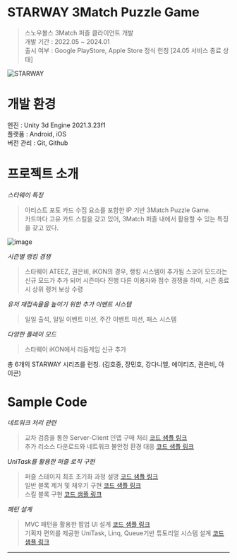 STARWAY 3Match Puzzle Game
==========================
> 스노우볼스 3Match 퍼즐 클라이언트 개발   
> 개발 기간 : 2022.05 ~ 2024.01   
> 출시 여부 : Google PlayStore, Apple Store 정식 런칭 [24.05 서비스 종료 상태]   

![STARWAY](https://github.com/user-attachments/assets/070fc810-cd7a-4f4b-8b77-510fc06b2e5b)


개발 환경
==========================
엔진 : Unity 3d Engine 2021.3.23f1   
플랫폼 : Android, iOS   
버전 관리 : Git, Github

프로젝트 소개
==========================
*스타웨이 특징*   
> 아티스트 포토 카드 수집 요소를 포함한 IP 기반 3Match Puzzle Game.   
> 카드마다 고유 카드 스킬을 갖고 있어, 3Match 퍼즐 내에서 활용할 수 있는 특징을 갖고 있다.   

![image](https://github.com/user-attachments/assets/57f91be9-7342-4f8c-9eec-ed82ead10fec)   

*시즌별 랭킹 경쟁*   
> 스타웨이 ATEEZ, 권은비, iKON의 경우, 랭킹 시스템이 추가됨
> 스코어 모드라는 신규 모드가 추가 되어 시즌마다 진행
> 다른 이용자와 점수 경쟁을 하여, 시즌 종료시 상위 랭커 보상 수령

*유저 재접속율을 높이기 위한 추가 이벤트 시스템*     
> 일일 출석, 일일 이벤트 미션, 주간 이벤트 미션, 패스 시스템   

*다양한 플레이 모드*   
> 스타웨이 iKON에서 리듬게임 신규 추가   

총 6개의 STARWAY 시리즈를 런칭. (김호중, 장민호, 강다니엘, 에이티즈, 권은비, 아이콘)

Sample Code
============================
*네트워크 처리 관련*
> 교차 검증을 통한 Server-Client 인앱 구매 처리 [코드 샘플 링크](https://github.com/seojoonyboy/SampleCodes/blob/main/02.UnityProjects/01.StarwaySeries/IAPProcess.md)   
> 추가 리소스 다운로드와 네트워크 불안정 환경 대응 [코드 샘플 링크](https://github.com/seojoonyboy/SampleCodes/blob/main/02.UnityProjects/01.StarwaySeries/AdditionalResourceDownload.md)   

*UniTask를 활용한 퍼즐 로직 구현*
> 퍼즐 스테이지 최초 초기화 과정 설명 [코드 샘플 링크](https://github.com/seojoonyboy/SampleCodes/blob/main/02.UnityProjects/01.StarwaySeries/PuzzleInit.md)   
> 일반 블록 제거 및 채우기 구현 [코드 샘플 링크](https://github.com/seojoonyboy/SampleCodes/blob/main/02.UnityProjects/01.StarwaySeries/BlockMatchLogic.md)   
> 스킬 블록 구현 [코드 샘플 링크](https://github.com/seojoonyboy/SampleCodes/blob/main/02.UnityProjects/01.StarwaySeries/CardSkillBlockLogic.md)   

*패턴 설계*
> MVC 패턴을 활용한 팝업 UI 설계 [코드 샘플 링크](https://github.com/seojoonyboy/SampleCodes/blob/main/02.UnityProjects/01.StarwaySeries/PopupUIPattern.md)   
> 기획자 편의를 제공한 UniTask, Linq, Queue기반 튜토리얼 시스템 설계 [코드 샘플 링크](https://github.com/seojoonyboy/SampleCodes/blob/main/02.UnityProjects/01.StarwaySeries/TutorialPattern.md)   

***

